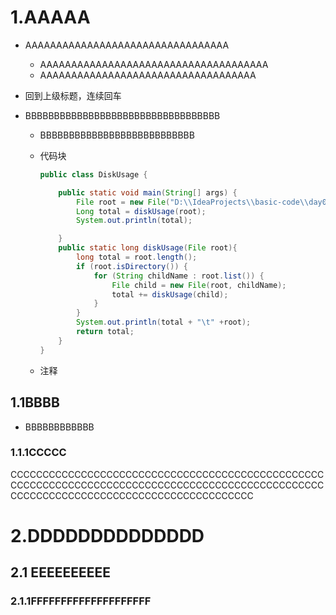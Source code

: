 # 1.AAAAA

-   AAAAAAAAAAAAAAAAAAAAAAAAAAAAAAAAA 

    -   AAAAAAAAAAAAAAAAAAAAAAAAAAAAAAAAAAAAA
    -   AAAAAAAAAAAAAAAAAAAAAAAAAAAAAAAAAAA

-   回到上级标题，连续回车

-   BBBBBBBBBBBBBBBBBBBBBBBBBBBBBBBBBB

    -   BBBBBBBBBBBBBBBBBBBBBBBBBBB

    -   代码块

        ```java
        public class DiskUsage {
        
            public static void main(String[] args) {
                File root = new File("D:\\IdeaProjects\\basic-code\\day04-code");
                Long total = diskUsage(root);
                System.out.println(total);
        
            }
            public static long diskUsage(File root){
                long total = root.length();
                if (root.isDirectory()) {
                    for (String childName : root.list()) {
                        File child = new File(root, childName);
                        total += diskUsage(child);
                    }
                }
                System.out.println(total + "\t" +root);
                return total;
            }
        }
        ```

    -   注释
    
    



##  1.1BBBB

-   BBBBBBBBBBBB



###   1.1.1CCCCC

CCCCCCCCCCCCCCCCCCCCCCCCCCCCCCCCCCCCCCCCCCCCCCCCCCCCCCCCCCCCCCCCCCCCCCCCCCCCCCCCCCCCCCCCCCCCCCCCCCCCCCCCCCCCCCCCCCCCCCCCCCCCCCCCCCCCCCCC



# 2.DDDDDDDDDDDDDD

##  2.1 EEEEEEEEEE

###   2.1.1FFFFFFFFFFFFFFFFFFFF















































































































